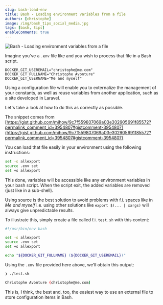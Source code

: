 ```yaml
---
slug: bash-load-env
title: Bash - Loading environment variables from a file
authors: [christophe]
image: /img/bash_tips_social_media.jpg
tags: [bash, tips]
enableComments: true
---
```

![Bash - Loading environment variables from a file](/img/bash_tips_banner.jpg)

Imagine you've a `.env` file like and you wish to process that file in a Bash script.

<Snippets filename=".env">

```env
DOCKER_GIT_USEREMAIL="christophe@me.com"
DOCKER_GIT_FULLNAME="Christophe Avonture"
DOCKER_GIT_USERNAME="Me and myself"
```

</Snippets>

Using a configuration file will enable you to externalize the management of your constants, as well as reuse variables from another application, such as a site developed in Laravel.

Let's take a look at how to do this as correctly as possible.

<!-- truncate -->

The snippet comes from [https://gist.github.com/mihow/9c7f559807069a03e302605691f85572?permalink_comment_id=3954807#gistcomment-3954807](https://gist.github.com/mihow/9c7f559807069a03e302605691f85572?permalink_comment_id=3954807#gistcomment-3954807)

You can load that file easily in your environment using the following instructions:

```bash
set -o allexport
source .env set
set +o allexport
```

This done, variables will be accessible like any environment variables in your bash script. When the script exit, the added variables are removed (just like in a sub-shell).

Using source is the best solution to avoid problems with f.i. spaces like in *Me and myself* i.e. using other solutions like `export $(... | xargs)` will always give unpredictable results.

To illustrate this, simply create a file called f.i. `test.sh` with this content:

<Snippets filename="test.sh">

```bash
#!/usr/bin/env bash

set -o allexport
source .env set
set +o allexport

echo "${DOCKER_GIT_FULLNAME} (${DOCKER_GIT_USEREMAIL})"
```

</Snippets>

Using the `.env` file provided here above, we'll obtain this output:

```bash
❯ ./test.sh

Christophe Avonture (christophe@me.com)
```

This is, I think, the best and, too, the easiest way to use an external file to store configuration items in Bash.
